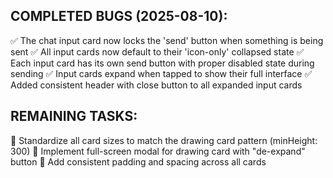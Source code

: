 ## COMPLETED BUGS (2025-08-10):

✅ The chat input card now locks the 'send' button when something is being sent
✅ All input cards now default to their 'icon-only' collapsed state
✅ Each input card has its own send button with proper disabled state during sending
✅ Input cards expand when tapped to show their full interface
✅ Added consistent header with close button to all expanded input cards

## REMAINING TASKS:

📝 Standardize all card sizes to match the drawing card pattern (minHeight: 300)
📝 Implement full-screen modal for drawing card with "de-expand" button
📝 Add consistent padding and spacing across all cards 

